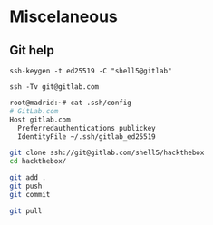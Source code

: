 # Miscelaneous

## Git help

```
ssh-keygen -t ed25519 -C "shell5@gitlab"
```

```text
ssh -Tv git@gitlab.com
```

```bash
root@madrid:~# cat .ssh/config 
# GitLab.com
Host gitlab.com
  Preferredauthentications publickey
  IdentityFile ~/.ssh/gitlab_ed25519
```

```bash
git clone ssh://git@gitlab.com/shell5/hackthebox
cd hackthebox/

git add .
git push
git commit

git pull

```

